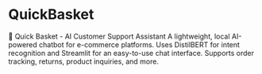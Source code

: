 # QuickBasket
🛒 Quick Basket - AI Customer Support Assistant A lightweight, local AI-powered chatbot for e-commerce platforms. Uses DistilBERT for intent recognition and Streamlit for an easy-to-use chat interface. Supports order tracking, returns, product inquiries, and more.
